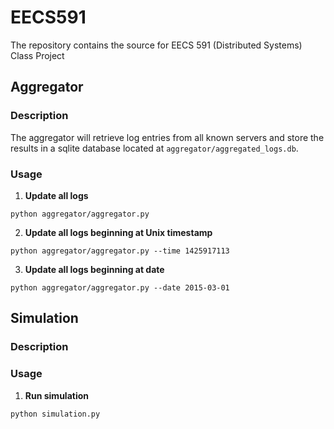 # EECS591
The repository contains the source for EECS 591 (Distributed Systems) Class Project

## Aggregator

### Description

The aggregator will retrieve log entries from all known servers and store the results in a sqlite database located at `aggregator/aggregated_logs.db`.

### Usage

1. **Update all logs** 
  ```
  python aggregator/aggregator.py
  ```

2. **Update all logs beginning at Unix timestamp**
  ```
  python aggregator/aggregator.py --time 1425917113
  ```

3. **Update all logs beginning at date**
  ```
  python aggregator/aggregator.py --date 2015-03-01
  ```


## Simulation 

### Description

### Usage

1. **Run simulation** 
  ```
  python simulation.py
  ```

